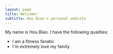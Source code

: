 ```yaml
---
layout: page
title: Welcome!
subtitle: Hou Biao's personal website
---
```


My name is Hou Biao. I have the following qualities:

- I am a fitness fanatic
- I'm extremely love my family
